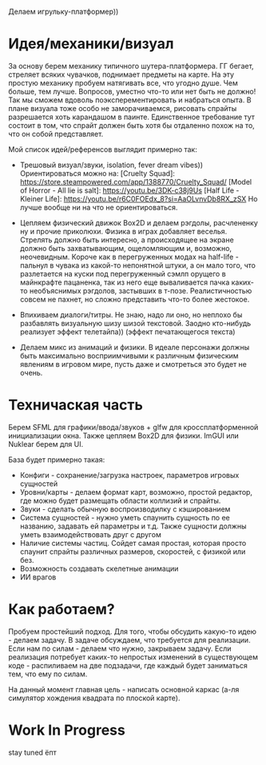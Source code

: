 Делаем игрульку-платформер))

# Идея/механики/визуал
За основу берем механику типичного шутера-платформера. ГГ бегает, стреляет всяких чувачков, поднимает предметы на карте.
На эту простую механику пробуем натягивать все, что угодно душе. Чем больше, тем лучше. Вопросов, уместно что-то или нет быть не должно!
Так мы сможем вдоволь поэксперементировать и набраться опыта.
В плане визуала тоже особо не заморачиваемся, рисовать спрайты разрешается хоть карандашом в паинте. Единственное требование тут состоит в том, что спрайт должен быть хотя бы отдаленно похож на то, что он собой представляет.

Мой список идей/референсов выглядит примерно так:

* Трешовый визуал/звуки, isolation, fever dream vibes)) Ориентироваться можно на:
[Cruelty Squad]: https://store.steampowered.com/app/1388770/Cruelty_Squad/
[Model of Horror - All lie is salt]: https://youtu.be/3DK-c38j9Us
[Half Life - Kleiner Life]: https://youtu.be/r6C0FOEdx_8?si=AaOLvnvDb8RX_zSX
Но лучше вообще ни на что не ориентироваться.

* Цепляем физический движок Box2D и делаем рэгдолы, расчлененку ну и прочие приколюхи. Физика в играх добавляет веселья. Стрелять должно быть интересно, а происходящее на экране должно быть захватывающим, ощеломляющим и, возможно, неочевидным. Короче как в перегруженных модах на half-life - пальнул в чувака из какой-то непонятной штуки, а он мало того, что разлетается на куски под перегруженный сэмлп орущего в майнкрафте пацаненка, так из него еще вываливается пачка каких-то необъяснимых рэгдолов, застывших в т-позе. Реалистичностью совсем не пахнет, но сложно представить что-то более жестокое.

* Впихиваем диалоги/титры. Не знаю, надо ли оно, но неплохо бы разбавлять визуальную шизу шизой текстовой. Заодно кто-нибудь реализует эффект
телетайпа)) (эффект печатающегося текста)

* Делаем микс из анимаций и физики. В идеале персонажи должны быть максимально восприимчивыми к различным физическим явлениям в игровом мире, пусть даже и смотреться это будет не очень.

# Техничаская часть
Берем SFML для графики/ввода/звуков + glfw для кроссплатформенной инициализации окна. Также цепляем Box2D для физики.
ImGUI или Nuklear берем для UI.

База будет примерно такая:
* Конфиги - сохранение/загрузка настроек, параметров игровых сущностей
* Уровни/карты - делаем формат карт, возможно, простой редактор, где можно будет размещать области коллизий и спрайты.
* Звуки - сделать обычную воспроизводилку с кэшированием
* Система сущностей - нужно уметь спаунить сущность по ее названию, задавать ей параметры и т.д. Также сущности должны уметь взаимодействовать друг с другом
* Наличие системы частиц. Сойдет самая простая, которая просто спаунит спрайты различных размеров, скоростей, с физикой или без.
* Возможность создавать скелетные анимации
* ИИ врагов

# Как работаем?

Пробуем простейший подход. Для того, чтобы обсудить какую-то идею - делаем задачу. В задаче обсуждаем, что требуется для реализации. Если нам по силам - делаем что нужно, закрываем задачу. Если реализация потребует каких-то непростых изменений в существующем коде - распиливаем на две подзадачи, где каждый будет заниматься тем, что ему по силам.

На данный момент главная цель - написать основной каркас (а-ля симулятор хождения квадрата по плоской карте).

# Work In Progress

stay tuned ёпт
